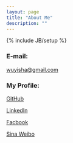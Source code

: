 ```yaml
---
layout: page
title: "About Me"
description: ""
---
```

{% include JB/setup %}

### E-mail:
<wuyisha@gmail.com>

### My Profile:
[GitHub](https://github.com/starcroce)

[LinkedIn](https://www.linkedin.com/in/yishawu)

[Facbook](https://www.facebook.com/wuyisha)

[Sina Weibo](https://http://www.weibo.com/yifengzhibao)